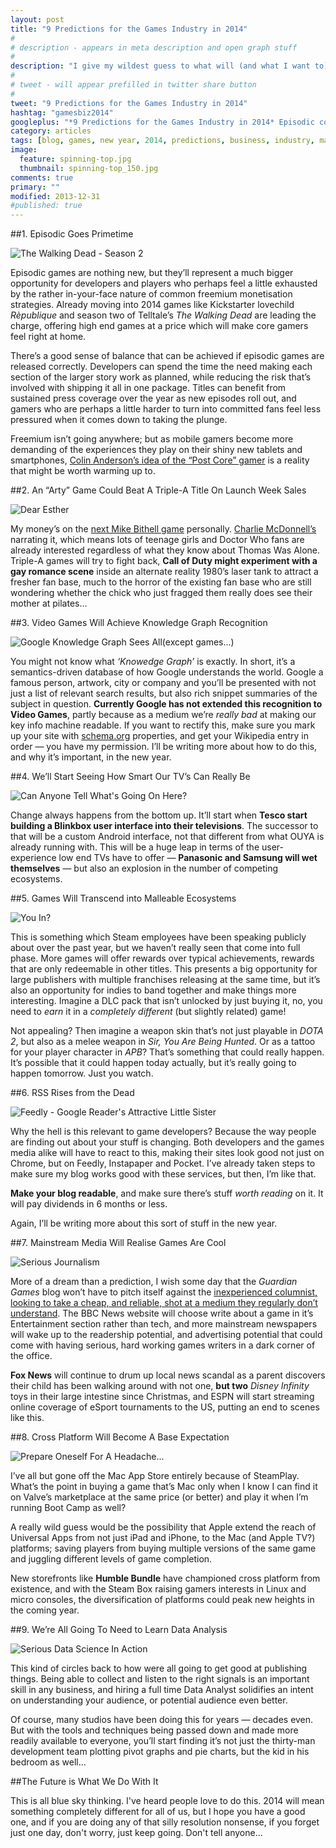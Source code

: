 ```yaml
---
layout: post
title: "9 Predictions for the Games Industry in 2014"
#
# description - appears in meta description and open graph stuff
#
description: "I give my wildest guess to what will (and what I want to) happen to trends in the games industry in 2014."
#
# tweet - will appear prefilled in twitter share button
#
tweet: "9 Predictions for the Games Industry in 2014"
hashtag: "gamesbiz2014"
googleplus: "*9 Predictions for the Games Industry in 2014* Episodic content, long form marketing, crappy smart TVs and more..."
category: articles
tags: [blog, games, new year, 2014, predictions, business, industry, marketing]
image:
  feature: spinning-top.jpg
  thumbnail: spinning-top_150.jpg
comments: true
primary: ""
modified: 2013-12-31
#published: true
---
```


##1. Episodic Goes Primetime

![The Walking Dead - Season 2](http://www.telltalegames.com/walkingdead/resources/img2/screen-zombiefight-684.jpg)

Episodic games are nothing new, but they’ll represent a much bigger opportunity for developers and players who perhaps feel a little exhausted by the rather in-your-face nature of common freemium monetisation strategies. Already moving into 2014 games like Kickstarter lovechild *Rèpublique* and season two of Telltale’s *The Walking Dead* are leading the charge, offering high end games at a price which will make core gamers feel right at home.

There’s a good sense of balance that can be achieved if episodic games are released correctly. Developers can spend the time the need making each section of the larger story work as planned, while reducing the risk that’s involved with shipping it all in one package. Titles can benefit from sustained press coverage over the year as new episodes roll out, and gamers who are perhaps a little harder to turn into committed fans feel less pressured when it comes down to taking the plunge.

Freemium isn’t going anywhere; but as mobile gamers become more demanding of the experiences they play on their shiny new tablets and smartphones, [Colin Anderson’s idea of the “Post Core” gamer](http://gamasutra.com/blogs/ColinAnderson/20120719/174397/Postcore_Games_Gaming_for_the_PostHardcore_Generation.php) is a reality that might be worth warming up to.

##2. An “Arty” Game Could Beat A Triple-A Title On Launch Week Sales

![Dear Esther](http://img.gawkerassets.com/img/18j0vep19k3dnjpg/ku-xlarge.jpg)

My money’s on the [next Mike Bithell game](http://mikebithellgames.com/volume/) personally. [Charlie McDonnell’s](http://www.youtube.com/charlie) narrating it, which means lots of teenage girls and Doctor Who fans are already interested regardless of what they know about Thomas Was Alone. Triple-A games will try to fight back, **Call of Duty might experiment with a gay romance scene** inside an alternate reality 1980’s laser tank to attract a fresher fan base, much to the horror of the existing fan base who are still wondering whether the chick who just fragged them really does see their mother at pilates…

##3. Video Games Will Achieve Knowledge Graph Recognition

![Google Knowledge Graph Sees All(except games...)](http://www.digitaltrends.com/wp-content/uploads/2012/05/knowldge-graph.jpg)

You might not know what *‘Knowedge Graph’* is exactly. In short, it’s a semantics-driven database of how Google understands the world. Google a famous person, artwork, city or company and you’ll be presented with not just a list of relevant search results, but also rich snippet summaries of the subject in question. **Currently Google has not extended this recognition to Video Games**, partly because as a medium we’re *really bad* at making our key info machine readable. If you want to rectify this, make sure you mark up your site with [schema.org](http://schema.org) properties, and get your Wikipedia entry in order — you have my permission. I’ll be writing more about how to do this, and why it’s important, in the new year.

##4. We’ll Start Seeing How Smart Our TV’s Can Really Be

![Can Anyone Tell What's Going On Here?](http://www.samsung.com/us/2012-smart-tv/img/intro-smartHubTV.png)

Change always happens from the bottom up. It’ll start when **Tesco start building a Blinkbox user interface into their televisions**. The successor to that will be a custom Android interface, not that different from what OUYA is already running with. This will be a huge leap in terms of the user-experience low end TVs have to offer — **Panasonic and Samsung will wet themselves** — but also an explosion in the number of competing ecosystems.

##5. Games Will Transcend into Malleable Ecosystems

![You In?](http://www.telltalegames.com/pokernight2/resources/img/players.jpg)

This is something which Steam employees have been speaking publicly about over the past year, but we haven’t really seen that come into full phase. More games will offer rewards over typical achievements, rewards that are only redeemable in other titles. This presents a big opportunity for large publishers with multiple franchises releasing at the same time, but it’s also an opportunity for indies to band together and make things more interesting. Imagine a DLC pack that isn’t unlocked by just buying it, no, you need to *earn* it in a *completely different* (but slightly related) game!

Not appealing? Then imagine a weapon skin that’s not just playable in *DOTA 2*, but also as a melee weapon in *Sir, You Are Being Hunted*. Or as a tattoo for your player character in *APB*? That’s something that could really happen. It’s possible that it could happen today actually, but it’s really going to happen tomorrow. Just you watch.

##6. RSS Rises from the Dead

![Feedly - Google Reader's Attractive Little Sister](http://phandroid.s3.amazonaws.com/wp-content/uploads/2013/04/feedly-update-640x521.png)

Why the hell is this relevant to game developers? Because the way people are finding out about your stuff is changing. Both developers and the games media alike will have to react to this, making their sites look good not just on Chrome, but on Feedly, Instapaper and Pocket. I’ve already taken steps to make sure my blog works good with these services, but then, I’m like that.

**Make your blog readable**, and make sure there’s stuff *worth reading* on it. It will pay dividends in 6 months or less.

Again, I’ll be writing more about this sort of stuff in the new year.

##7. Mainstream Media Will Realise Games Are Cool

![Serious Journalism](https://lh5.googleusercontent.com/-AmPhytTSyuU/Urec1GkxplI/AAAAAAAAJWc/K6pgmsfJJXI/anchorman2.jpg)

More of a dream than a prediction, I wish some day that the *Guardian Games* blog won’t have to pitch itself against the [inexperienced columnist, looking to take a cheap, and reliable, shot at a medium they regularly don’t understand](http://www.theguardian.com/commentisfree/2013/dec/27/grand-theft-auto-v-prostitutes-killed). The BBC News website will choose write about a game in it’s Entertainment section rather than tech, and more mainstream newspapers will wake up to the readership potential, and advertising potential that could come with having serious, hard working games writers in a dark corner of the office.

**Fox News** will continue to drum up local news scandal as a parent discovers their child has been walking around with not one, **but two** *Disney Infinity* toys in their large intestine since Christmas, and ESPN will start streaming online coverage of eSport tournaments to the US, putting an end to scenes like this.

##8. Cross Platform Will Become A Base Expectation

![Prepare Oneself For A Headache...](http://farm9.staticflickr.com/8429/7755469546_61f6d51490_b.jpg)

I’ve all but gone off the Mac App Store entirely because of SteamPlay. What’s the point in buying a game that’s Mac only when I know I can find it on Valve’s marketplace at the same price (or better) and play it when I’m running Boot Camp as well?

A really wild guess would be the possibility that Apple extend the reach of Universal Apps from not just iPad and iPhone, to the Mac (and Apple TV?) platforms; saving players from buying multiple versions of the same game and juggling different levels of game completion.

New storefronts like **Humble Bundle** have championed cross platform from existence, and with the Steam Box raising gamers interests in Linux and micro consoles, the diversification of platforms could peak new heights in the coming year.

##9. We’re All Going To Need to Learn Data Analysis

![Serious Data Science In Action](http://farm9.staticflickr.com/8067/8231530613_fd7b278e74_b.jpg)

This kind of circles back to how were all going to get good at publishing things. Being able to collect and listen to the right signals is an important skill in any business, and hiring a full time Data Analyst solidifies an intent on understanding your audience, or potential audience even better.

Of course, many studios have been doing this for years — decades even. But with the tools and techniques being passed down and made more readily available to everyone, you’ll start finding it’s not just the thirty-man development team plotting pivot graphs and pie charts, but the kid in his bedroom as well…

##The Future is What We Do With It

This is all blue sky thinking. I've heard people love to do this. 2014 will mean something completely different for all of us, but I hope you have a good one, and if you are doing any of that silly resolution nonsense, if you forget just one day, don't worry, just keep going. Don't tell anyone...